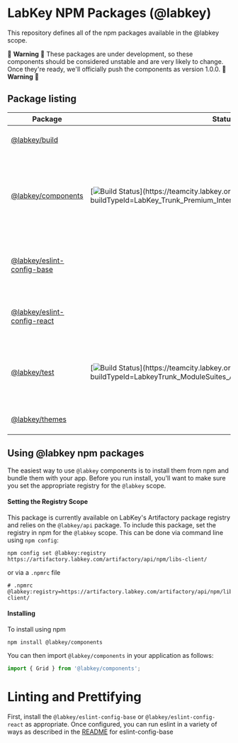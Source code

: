 # LabKey NPM Packages (@labkey)

This repository defines all of the npm packages available in the @labkey scope.

:construction: **Warning** :construction:
These packages are under development, so these components should be considered unstable and are very likely to change.
Once they're ready, we'll officially push the components as version 1.0.0.
:construction: **Warning** :construction:

## Package listing

<!--- keep these alphabetical --->
| Package | Status | Description |
| --- | --- | --- |
| [@labkey/build](packages/build/README.md) | | UI themes for LabKey Server.
| [@labkey/components](packages/components/README.md) | [![Build Status](https://teamcity.labkey.org/app/rest/builds/buildType:(id:LabKey_Trunk_Premium_InternalSuites_GlassComponentsUnitTest)/statusIcon)](https://teamcity.labkey.org/viewType.html?buildTypeId=LabKey_Trunk_Premium_InternalSuites_GlassComponentsUnitTest) | All components, models, actions, and utility functions for LabKey applications and pages
| [@labkey/eslint-config-base](packages/eslint-config-base/README.md) | | Base ESLint configuration with TypeScript and Prettier support.
| [@labkey/eslint-config-react](packages/eslint-config-react/README.md) | | Extends the base configuration with React support.
| [@labkey/test](packages/test/README.md) | [![Build Status](https://teamcity.labkey.org/app/rest/builds/buildType:(id:LabkeyTrunk_ModuleSuites_ApiSuites_LabkeyTestIntegration)/statusIcon)](https://teamcity.labkey.org/viewType.html?buildTypeId=LabkeyTrunk_ModuleSuites_ApiSuites_LabkeyTestIntegration) | Utilities and configurations for running JavaScript tests with LabKey Server.
| [@labkey/themes](packages/themes/README.md) | | UI themes for LabKey Server.


## Using @labkey npm packages

The easiest way to use `@labkey` components is to install them from npm and bundle them with your app.
Before you run install, you'll want to make sure you set the appropriate registry for the `@labkey` scope.

#### Setting the Registry Scope

This package is currently available on LabKey's Artifactory package registry and relies on
the `@labkey/api` package.  To include this package, set the registry in npm for the `@labkey` scope.
This can be done via command line using `npm config`:
```
npm config set @labkey:registry https://artifactory.labkey.com/artifactory/api/npm/libs-client/
```
or via a `.npmrc` file
```
# .npmrc
@labkey:registry=https://artifactory.labkey.com/artifactory/api/npm/libs-client/
```

#### Installing

To install using npm
```
npm install @labkey/components
```
You can then import `@labkey/components` in your application as follows:
```js
import { Grid } from '@labkey/components';
```

# Linting and Prettifying

First, install the `@labkey/eslint-config-base` or `@labkey/eslint-config-react` as appropriate.
Once configured, you can run eslint in a variety of ways as described in the [README](packages/eslint-config-base/README.md) for eslint-config-base


